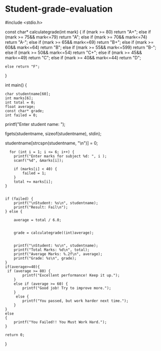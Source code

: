 # Student-grade-evaluation

#include <stdio.h>

 const char* calculategrade(int mark) {
    if (mark >= 80) return "A+";
    else if (mark >= 75&& mark<=79) return "A";
    else if (mark >= 70&& mark<=74) return "A-";
    else if (mark >= 65&& mark<=69) return "B+";
    else if (mark >= 60&& mark<=64) return "B";
    else if (mark >= 55&& mark<=599) return "B-";
    else if (mark >= 50&& mark<=54) return "C+";
    else if (mark >= 45&& mark<=49) return "C";
    else if (mark >= 40&& mark<=44) return "D";

    else return "F";
}

int main() {

    char studentname[60];
    int marks[6];
    int total = 0;
    float average;
    const char* grade;
    int failed = 0;


printf("Enter student name: ");

fgets(studentname, sizeof(studentname), stdin);

studentname[strcspn(studentname, "\n")] = 0;


      for (int i = 1; i <= 6; i++) {
        printf("Enter marks for subject %d: ", i );
        scanf("%d", &marks[i]);

        if (marks[i] < 40) {
            failed = 1;
        }
        total += marks[i];
    }


    if (failed) {
        printf("\nStudent: %s\n", studentname);
        printf("Result: Fail\n");
    } else {

        average = total / 6.0;


        grade = calculategrade((int)average);


        printf("\nStudent: %s\n", studentname);
        printf("Total Marks: %d\n", total);
        printf("Average Marks: %.2f\n", average);
        printf("Grade: %s\n", grade);
    }
    if(average>=40){
     if (average >= 80) {
            printf("Excellent performance! Keep it up.");
        }
        else if (average >= 60) {
            printf("Good job! Try to improve more.");
        }
         else {
            printf("You passed, but work harder next time.");
        }
    }
    else
    {
        printf("You Failed!! You Must Work Hard.");
    }

    return 0;
}

